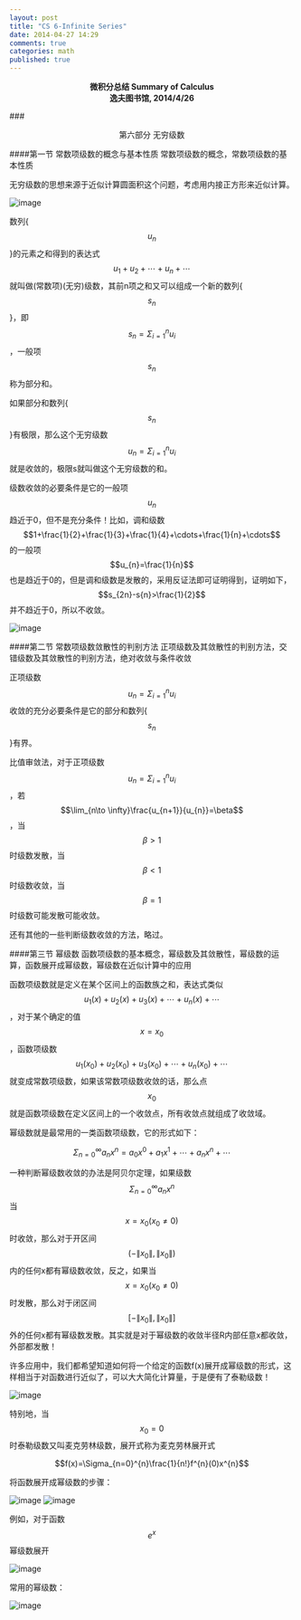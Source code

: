 ```yaml
---
layout: post
title: "CS 6-Infinite Series"
date: 2014-04-27 14:29
comments: true
categories: math
published: true
---
```


**<center>微积分总结 Summary of Calculus</center>**
**<center>逸夫图书馆, 2014/4/26</center>**

###<center>第六部分 无穷级数</center>

####第一节 常数项级数的概念与基本性质
常数项级数的概念，常数项级数的基本性质

无穷级数的思想来源于近似计算圆面积这个问题，考虑用内接正方形来近似计算。

![image][15]

数列{$$u_{n}$$}的元素之和得到的表达式$$u_{1}+u_{2}+\cdots+u_{n}+\cdots$$就叫做(常数项)(无穷)级数，其前n项之和又可以组成一个新的数列{$$s_{n}$$}，即$$s_{n}=\Sigma_{i=1}^{n}u_{i}$$，一般项$$s_{n}$$称为部分和。

如果部分和数列{$$s_{n}$$}有极限，那么这个无穷级数$$u_{n}=\Sigma_{i=1}^{n}u_{i}$$就是收敛的，极限s就叫做这个无穷级数的和。

级数收敛的必要条件是它的一般项$$u_{n}$$趋近于0，但不是充分条件！比如，调和级数$$1+\frac{1}{2}+\frac{1}{3}+\frac{1}{4}+\cdots+\frac{1}{n}+\cdots$$的一般项$$u_{n}=\frac{1}{n}$$也是趋近于0的，但是调和级数是发散的，采用反证法即可证明得到，证明如下，$$s_{2n}-s{n}>\frac{1}{2}$$并不趋近于0，所以不收敛。

![image][21]

####第二节 常数项级数敛散性的判别方法
正项级数及其敛散性的判别方法，交错级数及其敛散性的判别方法，绝对收敛与条件收敛

正项级数$$u_{n}=\Sigma_{i=1}^{n}u_{i}$$收敛的充分必要条件是它的部分和数列{$$s_{n}$$}有界。

比值审敛法，对于正项级数$$u_{n}=\Sigma_{i=1}^{n}u_{i}$$，若$$\lim_{n\to \infty}\frac{u_{n+1}}{u_{n}}=\beta$$，当$$\beta>1$$时级数发散，当$$\beta<1$$时级数收敛，当$$\beta=1$$时级数可能发散可能收敛。

还有其他的一些判断级数收敛的方法，略过。

####第三节 幂级数
函数项级数的基本概念，幂级数及其敛散性，幂级数的运算，函数展开成幂级数，幂级数在近似计算中的应用

函数项级数就是定义在某个区间上的函数族之和，表达式类似$$u_{1}(x)+u_{2}(x)+u_{3}(x)+\cdots+u_{n}(x)+\cdots$$，对于某个确定的值$$x=x_{0}$$，函数项级数$$u_{1}(x_{0})+u_{2}(x_{0})+u_{3}(x_{0})+\cdots+u_{n}(x_{0})+\cdots$$就变成常数项级数，如果该常数项级数收敛的话，那么点$$x_{0}$$就是函数项级数在定义区间上的一个收敛点，所有收敛点就组成了收敛域。

幂级数就是最常用的一类函数项级数，它的形式如下：

$$\Sigma_{n=0}^{\infty}a_{n}x^{n}=a_{0}x^{0}+a_{1}x^{1}+\cdots+a_{n}x^{n}+\cdots$$

一种判断幂级数收敛的办法是阿贝尔定理，如果级数$$\Sigma_{n=0}^{\infty}a_{n}x^{n}$$当$$x=x_{0}(x_{0} \ne 0)$$时收敛，那么对于开区间$$(-\|x_{0}\|,\|x_{0}\|)$$内的任何x都有幂级数收敛，反之，如果当$$x=x_{0}(x_{0} \ne 0)$$时发散，那么对于闭区间$$[-\|x_{0}\|,\|x_{0}\|]$$外的任何x都有幂级数发散。其实就是对于幂级数的收敛半径R内部任意x都收敛，外部都发散！

许多应用中，我们都希望知道如何将一个给定的函数f(x)展开成幂级数的形式，这样相当于对函数进行近似了，可以大大简化计算量，于是便有了泰勒级数！

![image][16]

特别地，当$$x_{0}=0$$时泰勒级数又叫麦克劳林级数，展开式称为麦克劳林展开式

$$f(x)=\Sigma_{n=0}^{n}\frac{1}{n!}f^{n}(0)x^{n}$$

将函数展开成幂级数的步骤：

![image][17]
![image][18]

例如，对于函数$$e^{x}$$幂级数展开

![image][19]

常用的幂级数：

![image][20]


  [1]: http://hujiaweibujidao.github.io/images/math/elementalfuns.png
  [2]: http://hujiaweibujidao.github.io/images/math/elementalfuns.png
  [3]: http://hujiaweibujidao.github.io/images/math/fun_limit.png
  [4]: http://hujiaweibujidao.github.io/images/math/funlimit_meaning.png
  [5]: http://hujiaweibujidao.github.io/images/math/sinxoverx.png
  [6]: http://hujiaweibujidao.github.io/images/math/deviration_meaning.png
  [7]: http://hujiaweibujidao.github.io/images/math/deviration.png
  [8]: http://hujiaweibujidao.github.io/images/math/weifen.png
  [9]: http://hujiaweibujidao.github.io/images/math/weifen_meaning.png
  [10]: http://hujiaweibujidao.github.io/images/math/langrant.png
  [11]: http://hujiaweibujidao.github.io/images/math/fun_figure.png
  [12]: http://hujiaweibujidao.github.io/images/math/dingjifen.png
  [13]: http://hujiaweibujidao.github.io/images/math/jifen_midvalue.png
  [14]: http://hujiaweibujidao.github.io/images/math/dingjifen_area.png
  [15]: http://hujiaweibujidao.github.io/images/math/infty_round.png
  [16]: http://hujiaweibujidao.github.io/images/math/tylor_serials.png
  [17]: http://hujiaweibujidao.github.io/images/math/miseries1.png
  [18]: http://hujiaweibujidao.github.io/images/math/miseries2.png
  [19]: http://hujiaweibujidao.github.io/images/math/ex.png
  [20]: http://hujiaweibujidao.github.io/images/math/common_series.png
  [21]: http://hujiaweibujidao.github.io/images/math/tiaohe_series.png
  [22]: http://hujiaweibujidao.github.io/images/math/xuanzhuanti.png
  [23]: http://hujiaweibujidao.github.io/images/math/fangxiangjiao1.png
  [24]: http://hujiaweibujidao.github.io/images/math/fangxiangjiao2.png
  [25]: http://hujiaweibujidao.github.io/images/math/touying1.png
  [26]: http://hujiaweibujidao.github.io/images/math/touying2.png
  [27]: http://hujiaweibujidao.github.io/images/math/shuliangji1.png
  [28]: http://hujiaweibujidao.github.io/images/math/shuliangji2.png
  [29]: http://hujiaweibujidao.github.io/images/math/line1.png
  [30]: http://hujiaweibujidao.github.io/images/math/line2.png
  [31]: http://hujiaweibujidao.github.io/images/math/lineangle.png
  [32]: http://hujiaweibujidao.github.io/images/math/linespaceangle.png
  [33]: http://hujiaweibujidao.github.io/images/math/space1.png
  [34]: http://hujiaweibujidao.github.io/images/math/space2.png
  [35]: http://hujiaweibujidao.github.io/images/math/spaceline1.png
  [36]: http://hujiaweibujidao.github.io/images/math/spaceline2.png
  [37]: http://hujiaweibujidao.github.io/images/math/spaceangle.png
  [38]: http://hujiaweibujidao.github.io/images/math/qumian.png
  [39]: http://hujiaweibujidao.github.io/images/math/xuanzhuanqumian.png
  [40]: http://hujiaweibujidao.github.io/images/math/zhumian.png
  [41]: http://hujiaweibujidao.github.io/images/math/space1.png
  [42]: http://hujiaweibujidao.github.io/images/math/space2.png
  [43]: http://hujiaweibujidao.github.io/images/math/piandaoshu.png
  [44]: http://hujiaweibujidao.github.io/images/math/gaojipiandaoshu.png
  [45]: http://hujiaweibujidao.github.io/images/math/quanweifen.png
  [46]: http://hujiaweibujidao.github.io/images/math/chainrule.png
  [47]: http://hujiaweibujidao.github.io/images/math/chainrulefig.png
  [48]: http://hujiaweibujidao.github.io/images/math/yinfun1.png
  [49]: http://hujiaweibujidao.github.io/images/math/yinfun2.png
  [50]: http://hujiaweibujidao.github.io/images/math/yinfun3.png
  [51]: http://hujiaweibujidao.github.io/images/math/yinfun4.png
  [52]: http://hujiaweibujidao.github.io/images/math/yinfun5.png
  [53]: http://hujiaweibujidao.github.io/images/math/spaceline_qiexian.png
  [54]: http://hujiaweibujidao.github.io/images/math/lagerang1.png
  [55]: http://hujiaweibujidao.github.io/images/math/lagerang2.png
  [56]: http://hujiaweibujidao.github.io/images/math/tidu1.png
  [57]: http://hujiaweibujidao.github.io/images/math/tidu2.png
  [58]: http://hujiaweibujidao.github.io/images/math/tidu3.png
  [59]: http://hujiaweibujidao.github.io/images/math/tidu4.png
  [60]: http://hujiaweibujidao.github.io/images/math/tidu5.png
  [61]: http://hujiaweibujidao.github.io/images/math/tidu6.png
  [62]: http://hujiaweibujidao.github.io/images/math/tidu7.png
  [63]: http://hujiaweibujidao.github.io/images/math/fangxiangdaoshu1.png
  [64]: http://hujiaweibujidao.github.io/images/math/fangxiangdaoshu2.png
  [65]: http://hujiaweibujidao.github.io/images/math/erchongjifen.png
  [66]: http://hujiaweibujidao.github.io/images/math/erchongjifen2.png
  [67]: http://hujiaweibujidao.github.io/images/math/erchongjifen3.png
  [68]: http://hujiaweibujidao.github.io/images/math/erchongjifen4.png
  [69]: http://hujiaweibujidao.github.io/images/math/chuzhi.png
  [70]: http://hujiaweibujidao.github.io/images/math/fenlibianliang1.png
  [71]: http://hujiaweibujidao.github.io/images/math/fenlibianliang2.png
  [72]: http://hujiaweibujidao.github.io/images/math/qici1.png
  [73]: http://hujiaweibujidao.github.io/images/math/qici2.png
  [74]: http://hujiaweibujidao.github.io/images/math/qici3.png
  [75]: http://hujiaweibujidao.github.io/images/math/xianxing1.png
  [76]: http://hujiaweibujidao.github.io/images/math/xianxing2.png
  [77]: http://hujiaweibujidao.github.io/images/math/xianxing3.png
  [78]: http://hujiaweibujidao.github.io/images/math/xianxing4.png
  [79]: http://hujiaweibujidao.github.io/images/math/bonuli1.png
  [80]: http://hujiaweibujidao.github.io/images/math/bonuli2.png
  [81]: http://hujiaweibujidao.github.io/images/math/bonuli3.png
  
  